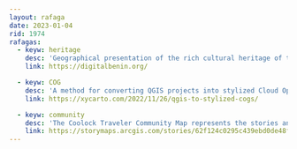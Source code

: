 ```yaml
---
layout: rafaga
date: 2023-01-04
rid: 1974
rafagas:
  - keyw: heritage
    desc: 'Geographical presentation of the rich cultural heritage of the Benin people from the capital Benin City to the ancient towns and outlying towns within the present seven Edo Local Government Areas of the South Senatorial District of the state in Nigeria'
    link: https://digitalbenin.org/

  - keyw: COG
    desc: 'A method for converting QGIS projects into stylized Cloud Optimized Geotiffs (COG)s as an alternative to raster tiles and using COGs as tiles and Qgis as a Tilemill replacement'
    link: https://xycarto.com/2022/11/26/qgis-to-stylized-cogs/

  - keyw: community
    desc: 'The Coolock Traveler Community Map represents the stories and memories of three generations about specific places in their north Dublin home to preserve intangible heritage'
    link: https://storymaps.arcgis.com/stories/62f124c0295c439ebd0de48f4ce2619c
---
```

